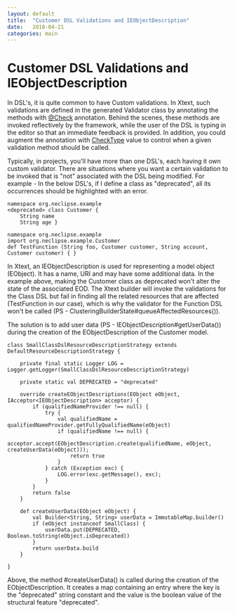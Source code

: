 ```yaml
---
layout: default
title:  "Customer DSL Validations and IEObjectDescription"
date:   2018-04-21
categories: main
---
```


# Customer DSL Validations and IEObjectDescription

In DSL's, it is quite common to have Custom validations. In Xtext, such validations are defined in the generated Validator class by annotating the methods with [@Check](http://download.eclipse.org/modeling/tmf/xtext/javadoc/2.9/org/eclipse/xtext/validation/Check.html) annotation. Behind the scenes, these methods are invoked reflectively by the framework, while the user of the DSL is typing in the editor so that an immediate feedback is provided. In addition, you could augment the annotation with [CheckType](http://download.eclipse.org/modeling/tmf/xtext/javadoc/2.9/org/eclipse/xtext/validation/CheckType.html) value to control when a given validation method should be called.

Typically, in projects, you'll have more than one DSL's, each having it own custom validator. There are situations where you want a certain validation to be invoked that is "not" associated with the DSL being modified. For example - In the below DSL's, if I define a class as "deprecated", all its occurrences should be highlighted with an error. 

```
namespace org.neclipse.example
<deprecated> class Customer {  
    String name 
    String age }  
```
```
namespace org.neclipse.example
import org.neclipse.example.Customer
def TestFunction (String foo, Customer customer, String account, Customer customer) { } 
```
In Xtext, an IEObjectDescription is used for representing a model object (EObject). It has a name, URI and may have some additional data. In the example above, making the Customer class as deprecated won't alter the state of the associated EOD.  The Xtext builder will invoke the validations for the Class DSL but fail in finding all the related resources that are affected (TestFunction in our case), which is why the validator for the Function DSL won't be called (PS - ClusteringBuilderState#queueAffectedResources()). 

The solution is to add user data (PS - IEObjectDescription#getUserData()) during the creation of the EObjectDescription of the Customer model. 

```
class SmallClassDslResourceDescriptionStrategy extends DefaultResourceDescriptionStrategy {

	private final static Logger LOG = Logger.getLogger(SmallClassDslResourceDescriptionStrategy)

	private static val DEPRECATED = "deprecated"

	override createEObjectDescriptions(EObject eObject, IAcceptor<IEObjectDescription> acceptor) {
		if (qualifiedNameProvider !== null) {
			try {
				val qualifiedName = qualifiedNameProvider.getFullyQualifiedName(eObject)
				if (qualifiedName !== null) {
					acceptor.accept(EObjectDescription.create(qualifiedName, eObject, createUserData(eObject)));
					return true
				}
			} catch (Exception exc) {
				LOG.error(exc.getMessage(), exc);
			}
		}
		return false
	}

	def createUserData(EObject eObject) {
		val Builder<String, String> userData = ImmutableMap.builder()
		if (eObject instanceof SmallClass) {
			userData.put(DEPRECATED, Boolean.toString(eObject.isDeprecated))
		}
		return userData.build
	}

}
```

Above, the method #createUserData() is called during the creation of the EObjectDescription. It creates a map containing an entry where the key is the "deprecated" string constant and the value is the boolean value of the structural feature "deprecated".
